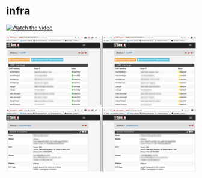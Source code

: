 # infra

[![Watch the video](https://img.youtube.com/vi/jkS7ZbTbtkA/0.jpg)](https://youtu.be/jkS7ZbTbtkA)

![PFsense HA](docs/pfsense_carp_master_backup.png)
<br>
![PFsense HA2](docs/pfsense_ha_hardware.png)
